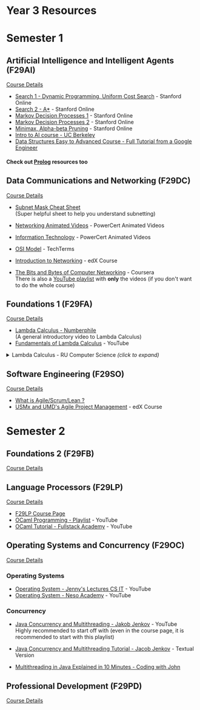 # Year 3 Resources


# Semester 1

## Artificial Intelligence and Intelligent Agents (F29AI)

[Course Details](https://curriculum.hw.ac.uk/coursedetails/F29AI?termcode=202324)
- [Search 1 - Dynamic Programming, Uniform Cost Search](https://www.youtube.com/watch?v=aIsgJJYrlXk&list=PLoROMvodv4rOca_Ovz1DvdtWuz8BfSWL2&index=18) - Stanford Online
- [Search 2 - A*](https://www.youtube.com/watch?v=HEs1ZCvLH2s&list=PLoROMvodv4rOca_Ovz1DvdtWuz8BfSWL2&index=19) - Stanford Online
- [Markov Decision Processes 1](https://www.youtube.com/watch?v=9g32v7bK3Co&list=PLoROMvodv4rOca_Ovz1DvdtWuz8BfSWL2&index=20) - Stanford Online
- [Markov Decision Processes 2](https://www.youtube.com/watch?v=HpaHTfY52RQ&list=PLoROMvodv4rOca_Ovz1DvdtWuz8BfSWL2&index=21) - Stanford Online
- [Minimax, Alpha-beta Pruning](https://www.youtube.com/watch?v=3pU-Hrz_xy4&list=PLoROMvodv4rOca_Ovz1DvdtWuz8BfSWL2&index=22) - Stanford Online
- [Intro to AI course - UC Berkeley](http://ai.berkeley.edu/)
- [Data Structures Easy to Advanced Course - Full Tutorial from a Google Engineer](https://youtu.be/RBSGKlAvoiM)

#### Check out [Prolog](Year2.md#prolog) resources too

<!-- - Java!!!!
- A* Search - Java
- PDDL - Lang to define environment and actions
	- Gives an entire set of actions
	- and task is complete
- CW2 (Java)
	- Make an AI that learn Tic-Tac-Toe
	- Using 3 different techniques
		- Value Iterration
		- Positional Iteration
		- Q Learning
	- Last AI - Quiz
		- Markov Decision Process!!!
		- Game Theory
		-
- Prolog (Pokemon CW) -->

## Data Communications and Networking (F29DC)
[Course Details](https://curriculum.hw.ac.uk/coursedetails/F29DC?termcode=202324)
- [Subnet Mask Cheat Sheet](https://www.aelius.com/njh/subnet_sheet.html)<br>
(Super helpful sheet to help you understand subnetting)
- [Networking Animated Videos](https://www.youtube.com/playlist?list=PL7zRJGi6nMRzg0LdsR7F3olyLGoBcIvvg) - PowerCert Animated Videos
- [Information Technology](https://www.youtube.com/playlist?list=PL7zRJGi6nMRzHkyXpGZJg3KfRSCrF15Jg) - PowerCert Animated Videos
- [OSI Model](https://youtu.be/vv4y_uOneC0) - TechTerms

- [Introduction to Networking](https://www.edx.org/course/introduction-to-networking) - edX Course
- [The Bits and Bytes of Computer Networking](https://www.coursera.org/learn/computer-networking) - Coursera<br>
There is also a [YouTube playlist](https://youtube.com/playlist?list=PLTZYG7bZ1u6o6wz9EF9tQt1JS-pUmmKTj) with **only** the videos (if you don't want to do the whole course)


## Foundations 1 (F29FA)
[Course Details](https://curriculum.hw.ac.uk/coursedetails/F29FA?termcode=202324)

- [Lambda Calculus - Numberphile](https://youtu.be/eis11j_iGMs)<br>
(A general introductory video to Lambda Calculus)
- [Fundamentals of Lambda Calculus](https://youtu.be/3VQ382QG-y4) - YouTube

<details><summary>Lambda Calculus - RU Computer Science <i>(click to expand)</i></summary>
<ul>
	<li><a href="https://youtu.be/v1IlyzxP6Sg">Programming Languages: Lambda Calculus - 1</a></li>
	<li><a href="https://youtu.be/Mg1pxUKeWCk">Programming Languages: Lambda Calculus - 2</a></li>
	<li><a href="https://youtu.be/3h0-p4SDHig">Programming Languages: Lambda Calculus - 3</a></li>
</ul>
</details>

## Software Engineering (F29SO)
[Course Details](https://curriculum.hw.ac.uk/coursedetails/F29SO?termcode=202324)

- [What is Agile/Scrum/Lean ?](https://youtu.be/WjwEh15M5Rw)
- [USMx and UMD's Agile Project Management](https://www.edx.org/professional-certificate/umd-usmx-agile-project-management) - edX Course


# Semester 2

## Foundations 2 (F29FB)
[Course Details](https://curriculum.hw.ac.uk/coursedetails/F29FB?termcode=202324)

<!-- - Beginning is fine
- Turing Machine
- CW: Creating a Turing Machine -->

## Language Processors (F29LP)
[Course Details](https://curriculum.hw.ac.uk/coursedetails/F29LP?termcode=202324)

- [F29LP Course Page](http://www.macs.hw.ac.uk/~gabbay/F29LP/)
- [OCaml Programming - Playlist](https://www.youtube.com/playlist?list=PLre5AT9JnKShBOPeuiD9b-I4XROIJhkIU) - YouTube
- [OCaml Tutorial - Fullstack Academy](https://youtu.be/PGGl5WcNOIU) - YouTube

<!-- - Making diagrams
- Make sure you understand
-  -->

## Operating Systems and Concurrency (F29OC)
[Course Details](https://curriculum.hw.ac.uk/coursedetails/F29OC?termcode=202324)

### Operating Systems
- [Operating System - Jenny's Lectures CS IT](https://youtube.com/playlist?list=PLdo5W4Nhv31a5ucW_S1K3-x6ztBRD-PNa) - YouTube
- [Operating System - Neso Academy](https://www.youtube.com/playlist?list=PLBlnK6fEyqRiVhbXDGLXDk_OQAeuVcp2O) - YouTube

### Concurrency

- [Java Concurrency and Multithreading - Jakob Jenkov](https://youtube.com/playlist?list=PLL8woMHwr36EDxjUoCzboZjedsnhLP1j4) - YouTube<br>
Highly recommended to start off with (even in the course page, it is recommended to start with this playlist)
- [Java Concurrency and Multithreading Tutorial - Jacob Jenkov](https://jenkov.com/tutorials/java-concurrency/index.html) - Textual Version

- [Multithreading in Java Explained in 10 Minutes - Coding with John](https://youtu.be/r_MbozD32eo)

## Professional Development (F29PD)
[Course Details](https://curriculum.hw.ac.uk/coursedetails/F29PD?termcode=202324)

<!-- - Debate
	- Same group
	- 3 points
- Test
	- 5 guest lectures
	- Test using the tests -->
